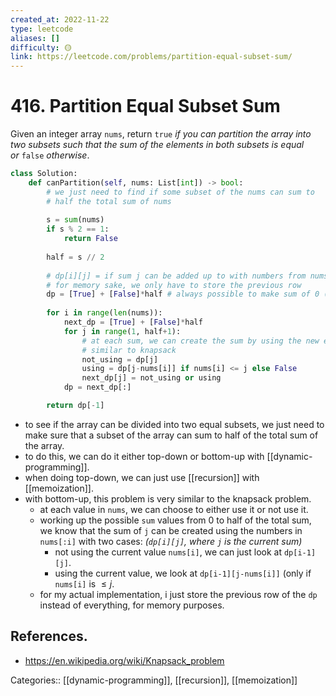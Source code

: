 ```yaml
---
created_at: 2022-11-22
type: leetcode
aliases: []
difficulty: 🟡
link: https://leetcode.com/problems/partition-equal-subset-sum/
---
```


# 416. Partition Equal Subset Sum

Given an integer array `nums`, return `true` _if you can partition the array into two subsets such that the sum of the elements in both subsets is equal or_ `false` _otherwise_.

```python
class Solution:
    def canPartition(self, nums: List[int]) -> bool:
        # we just need to find if some subset of the nums can sum to 
        # half the total sum of nums
        
        s = sum(nums)
        if s % 2 == 1:
            return False
        
        half = s // 2
        
        # dp[i][j] = if sum j can be added up to with numbers from nums[:i]
        # for memory sake, we only have to store the previous row
        dp = [True] + [False]*half # always possible to make sum of 0 (don't pick anything)
        
        for i in range(len(nums)):
            next_dp = [True] + [False]*half
            for j in range(1, half+1):
                # at each sum, we can create the sum by using the new element or not
                # similar to knapsack
                not_using = dp[j]
                using = dp[j-nums[i]] if nums[i] <= j else False
                next_dp[j] = not_using or using
            dp = next_dp[:]

        return dp[-1]
```

- to see if the array can be divided into two equal subsets, we just need to make sure that a subset of the array can sum to half of the total sum of the array.
- to do this, we can do it either top-down or bottom-up with [[dynamic-programming]].
- when doing top-down, we can just use [[recursion]] with [[memoization]].
- with bottom-up, this problem is very similar to the knapsack problem.
	- at each value in `nums`, we can choose to either use it or not use it.
	- working up the possible `sum` values from 0 to half of the total sum, we know that the sum of `j` can be created using the numbers in `nums[:i]` with two cases: _(`dp[i][j]`, where `j` is the current sum)_
		- not using the current value `nums[i]`, we can just look at `dp[i-1][j]`.
		- using the current value, we look at `dp[i-1][j-nums[i]]` (only if `nums[i]` is $\leq j$.
	- for my actual implementation, i just store the previous row of the `dp` instead of everything, for memory purposes.

## References.

- https://en.wikipedia.org/wiki/Knapsack_problem

Categories:: [[dynamic-programming]], [[recursion]], [[memoization]]
